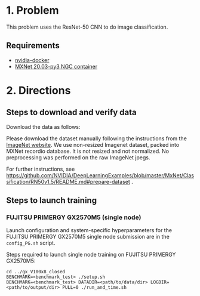 # 1. Problem

This problem uses the ResNet-50 CNN to do image classification.

## Requirements
* [nvidia-docker](https://github.com/NVIDIA/nvidia-docker)
* [MXNet 20.03-py3 NGC container](https://ngc.nvidia.com/registry/nvidia-mxnet)

# 2. Directions
## Steps to download and verify data
Download the data as follows:

Please download the dataset manually following the instructions from the [ImageNet website](http://image-net.org/download). We use non-resized Imagenet dataset, packed into MXNet recordio database. It is not resized and not normalized. No preprocessing was performed on the raw ImageNet jpegs.

For further instructions, see https://github.com/NVIDIA/DeepLearningExamples/blob/master/MxNet/Classification/RN50v1.5/README.md#prepare-dataset .

## Steps to launch training

### FUJITSU PRIMERGY GX2570M5 (single node)
Launch configuration and system-specific hyperparameters for the FUJITSU PRIMERGY GX2570M5
single node submission are in the `config_PG.sh` script.

Steps required to launch single node training on FUJITSU PRIMERGY GX2570M5:

```
cd ../gx_V100x8_closed
BENCHMARK=<benchmark_test> ./setup.sh
BENCHMARK=<benchmark_test> DATADIR=<path/to/data/dir> LOGDIR=<path/to/output/dir> PULL=0 ./run_and_time.sh
```





